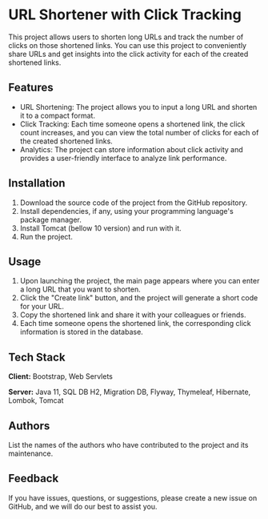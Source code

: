 
# URL Shortener with Click Tracking

This project allows users to shorten long URLs and track the number of clicks on those shortened links. You can use this project to conveniently share URLs and get insights into the click activity for each of the created shortened links.

## Features

- URL Shortening: The project allows you to input a long URL and shorten it to a compact format.
- Click Tracking: Each time someone opens a shortened link, the click count increases, and you can view the total number of clicks for each of the created shortened links.
- Analytics: The project can store information about click activity and provides a user-friendly interface to analyze link performance.



## Installation

1) Download the source code of the project from the GitHub repository.
2) Install dependencies, if any, using your programming language's package manager.
3) Install Tomcat (bellow 10 version) and run with it.
3) Run the project.

## Usage

1) Upon launching the project, the main page appears where you can enter a long URL that you want to shorten.
2) Click the "Create link" button, and the project will generate a short code for your URL.
3) Copy the shortened link and share it with your colleagues or friends.
4) Each time someone opens the shortened link, the corresponding click information is stored in the database.

## Tech Stack

**Client:** Bootstrap, Web Servlets

**Server:** Java 11, SQL DB H2,  Migration DB, Flyway, Thymeleaf, Hibernate, Lombok, Tomcat


## Authors

List the names of the authors who have contributed to the project and its maintenance.


## Feedback

If you have issues, questions, or suggestions, please create a new issue on GitHub, and we will do our best to assist you.

